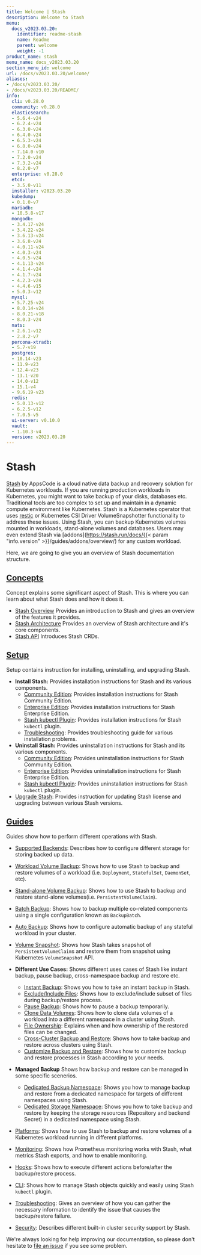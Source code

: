 ```yaml
---
title: Welcome | Stash
description: Welcome to Stash
menu:
  docs_v2023.03.20:
    identifier: readme-stash
    name: Readme
    parent: welcome
    weight: -1
product_name: stash
menu_name: docs_v2023.03.20
section_menu_id: welcome
url: /docs/v2023.03.20/welcome/
aliases:
- /docs/v2023.03.20/
- /docs/v2023.03.20/README/
info:
  cli: v0.28.0
  community: v0.28.0
  elasticsearch:
  - 5.6.4-v24
  - 6.2.4-v24
  - 6.3.0-v24
  - 6.4.0-v24
  - 6.5.3-v24
  - 6.8.0-v24
  - 7.14.0-v10
  - 7.2.0-v24
  - 7.3.2-v24
  - 8.2.0-v7
  enterprise: v0.28.0
  etcd:
  - 3.5.0-v11
  installer: v2023.03.20
  kubedump:
  - 0.1.0-v7
  mariadb:
  - 10.5.8-v17
  mongodb:
  - 3.4.17-v24
  - 3.4.22-v24
  - 3.6.13-v24
  - 3.6.8-v24
  - 4.0.11-v24
  - 4.0.3-v24
  - 4.0.5-v24
  - 4.1.13-v24
  - 4.1.4-v24
  - 4.1.7-v24
  - 4.2.3-v24
  - 4.4.6-v15
  - 5.0.3-v12
  mysql:
  - 5.7.25-v24
  - 8.0.14-v24
  - 8.0.21-v18
  - 8.0.3-v24
  nats:
  - 2.6.1-v12
  - 2.8.2-v7
  percona-xtradb:
  - 5.7-v19
  postgres:
  - 10.14-v23
  - 11.9-v23
  - 12.4-v23
  - 13.1-v20
  - 14.0-v12
  - 15.1-v4
  - 9.6.19-v23
  redis:
  - 5.0.13-v12
  - 6.2.5-v12
  - 7.0.5-v5
  ui-server: v0.10.0
  vault:
  - 1.10.3-v4
  version: v2023.03.20
---
```


# Stash

[Stash](https://stash.run) by AppsCode is a cloud native data backup and recovery solution for Kubernetes workloads. If you are running production workloads in Kubernetes, you might want to take backup of your disks, databases etc. Traditional tools are too complex to set up and maintain in a dynamic compute environment like Kubernetes. Stash is a Kubernetes operator that uses [restic](https://github.com/restic/restic) or Kubernetes CSI Driver VolumeSnapshotter functionality to address these issues. Using Stash, you can backup Kubernetes volumes mounted in workloads, stand-alone volumes and databases. Users may even extend Stash via [addons](https://stash.run/docs/{{< param "info.version" >}}/guides/addons/overview/) for any custom workload.

Here, we are going to give you an overview of Stash documentation structure.

## [Concepts](/docs/v2023.03.20/concepts/)

Concept explains some significant aspect of Stash. This is where you can learn about what Stash does and how it does it.

- [Stash Overview](/docs/v2023.03.20/concepts/what-is-stash/overview/) Provides an introduction to Stash and gives an overview of the features it provides.
- [Stash Architecture](/docs/v2023.03.20/concepts/what-is-stash/architecture/) Provides an overview of Stash architecture and it's core components.
- [Stash API](/docs/v2023.03.20/concepts/crds/repository/) Introduces Stash CRDs.

## [Setup](/docs/v2023.03.20/setup/)

Setup contains instruction for installing, uninstalling, and upgrading Stash.

- **Install Stash:** Provides installation instructions for Stash and its various components.
  - [Community Edition](/docs/v2023.03.20/setup/install/community/): Provides installation instructions for Stash Community Edition.
  - [Enterprise Edition](/docs/v2023.03.20/setup/install/enterprise/): Provides installation instructions for Stash Enterprise Edition.
  - [Stash kubectl Plugin](/docs/v2023.03.20/setup/install/kubectl-plugin/): Provides installation instructions for Stash `kubectl` plugin.
  - [Troubleshooting](/docs/v2023.03.20/setup/install/troubleshooting/): Provides troubleshooting guide for various installation problems.
- **Uninstall Stash:** Provides uninstallation instructions for Stash and its various components.
  - [Community Edition](/docs/v2023.03.20/setup/uninstall/community/): Provides uninstallation instructions for Stash Community Edition.
  - [Enterprise Edition](/docs/v2023.03.20/setup/uninstall/enterprise/): Provides uninstallation instructions for Stash Enterprise Edition.
  - [Stash kubectl Plugin](/docs/v2023.03.20/setup/uninstall/kubectl-plugin/): Provides uninstallation instructions for Stash `kubectl` plugin.
- [Upgrade Stash](/docs/v2023.03.20/setup/upgrade/): Provides instruction for updating Stash license and upgrading between various Stash versions.

## [Guides](/docs/v2023.03.20/guides/)

Guides show how to perform different operations with Stash.

- [Supported Backends](/docs/v2023.03.20/guides/backends/overview/): Describes how to configure different storage for storing backed up data.
- [Workload Volume Backup](/docs/v2023.03.20/guides/workloads/overview/): Shows how to use Stash to backup and restore volumes of a workload (i.e. `Deployment`, `StatefulSet`, `DaemonSet`, etc).
- [Stand-alone Volume Backup](/docs/v2023.03.20/guides/volumes/overview/): Shows how to use Stash to backup and restore stand-alone volumes(i.e. `PersistentVolumeClaim`).
- [Batch Backup](/docs/v2023.03.20/guides/batch-backup/overview/): Shows how to backup multiple co-related components using a single configuration known as `BackupBatch`.
- [Auto Backup](/docs/v2023.03.20/guides/auto-backup/overview/): Shows how to configure automatic backup of any stateful workload in your cluster.
- [Volume Snapshot](/docs/v2023.03.20/guides/volumesnapshot/overview/): Shows how Stash takes snapshot of `PersistentVolumeClaim`s and restore them from snapshot using Kubernetes `VolumeSnapshot` API.

- **Different Use Cases:**
Shows different uses cases of Stash like instant backup, pause backup, cross-namespace backup and restore etc.

  - [Instant Backup](/docs/v2023.03.20/guides/use-cases/instant-backup/): Shows you how to take an instant backup in Stash.
  - [Exclude/Include Files](/docs/v2023.03.20/guides/use-cases/exclude-include-files/): Shows how to exclude/include subset of files during backup/restore process.
  - [Pause Backup](/docs/v2023.03.20/guides/use-cases/pause-backup/): Shows how to pause a backup temporarily.
  - [Clone Data Volumes](/docs/v2023.03.20/guides/use-cases/clone-pvc/): Shows how to clone data volumes of a workload into a different namespace in a cluster using Stash.
  - [File Ownership](/docs/v2023.03.20/guides/use-cases/ownership/): Explains when and how ownership of the restored files can be changed.
  - [Cross-Cluster Backup and Restore](/docs/v2023.03.20/guides/use-cases/cross-cluster-backup/): Shows how to take backup and restore across clusters using Stash.
  - [Customize Backup and Restore](/docs/v2023.03.20/guides/use-cases/customize-backup-restore/): Shows how to customize backup and restore processes in Stash according to your needs.

- **Managed Backup**
Shows how backup and restore can be managed in some specific scenerios.
  - [Dedicated Backup Namespace](/docs/v2023.03.20/guides/managed-backup/dedicated-backup-namespace/): Shows you how to manage backup and restore from a dedicated namespace for targets of different namespaces using Stash.
  - [Dedicated Storage Namespace](/docs/v2023.03.20/guides/managed-backup/dedicated-storage-namespace/): Shows you how to take backup and restore by keeping the storage resources (Repository and backend Secret) in a dedicated namespace using Stash.

- [Platforms](/docs/v2023.03.20/guides/platforms/eks-irsa/): Shows how to use Stash to backup and restore volumes of a Kubernetes workload running in different platforms.
- [Monitoring](/docs/v2023.03.20/guides/monitoring/overview/): Shows how Prometheus monitoring works with Stash, what metrics Stash exports, and how to enable monitoring.
- [Hooks](/docs/v2023.03.20/guides/hooks/overview/): Shows how to execute different actions before/after the backup/restore process.
- [CLI](/docs/v2023.03.20/guides/cli/kubectl-plugin/): Shows how to manage Stash objects quickly and easily using Stash `kubectl` plugin.
- [Troubleshooting](/docs/v2023.03.20/guides/troubleshooting/how-to-troubleshoot/): Gives an overview of how you can gather the necessary information to identify the issue that causes the backup/restore failure.
- [Security](/docs/v2023.03.20/guides/security/rbac/): Describes different built-in cluster security support by Stash.

We're always looking for help improving our documentation, so please don't hesitate to [file an issue](https://github.com/stashed/project/issues/new) if you see some problem.
